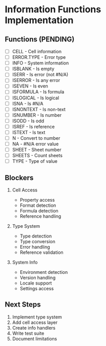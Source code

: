 # Information Functions Implementation

## Functions (PENDING)
- [ ] CELL - Cell information
- [ ] ERROR.TYPE - Error type
- [ ] INFO - System information
- [ ] ISBLANK - Is empty
- [ ] ISERR - Is error (not #N/A)
- [ ] ISERROR - Is any error
- [ ] ISEVEN - Is even
- [ ] ISFORMULA - Is formula
- [ ] ISLOGICAL - Is logical
- [ ] ISNA - Is #N/A
- [ ] ISNONTEXT - Is non-text
- [ ] ISNUMBER - Is number
- [ ] ISODD - Is odd
- [ ] ISREF - Is reference
- [ ] ISTEXT - Is text
- [ ] N - Convert to number
- [ ] NA - #N/A error value
- [ ] SHEET - Sheet number
- [ ] SHEETS - Count sheets
- [ ] TYPE - Type of value

## Blockers
1. Cell Access
   - Property access
   - Format detection
   - Formula detection
   - Reference handling

2. Type System
   - Type detection
   - Type conversion
   - Error handling
   - Reference validation

3. System Info
   - Environment detection
   - Version handling
   - Locale support
   - Settings access

## Next Steps
1. Implement type system
2. Add cell access layer
3. Create info handlers
4. Write test suite
5. Document limitations